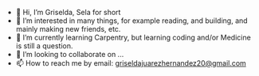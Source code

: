 - 👋 Hi, I’m Griselda, Sela for short
- 👀 I’m interested in many things, for example reading, and building, and mainly making new friends, etc.
- 🌱 I’m currently learning Carpentry, but learning coding and/or Medicine is still a question.
- 💞️ I’m looking to collaborate on ...
- 📫 How to reach me by email: griseldajuarezhernandez20@gmail.com

<!---
SelaJerna/SelaJerna is a ✨ special ✨ repository because its `README.md` (this file) appears on your GitHub profile.
You can click the Preview link to take a look at your changes.
--->

